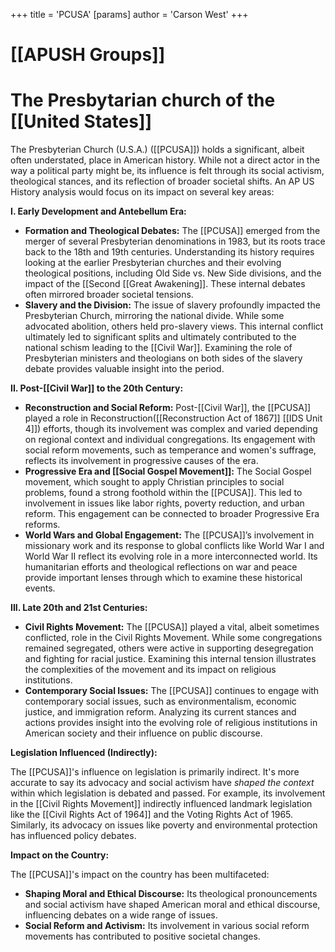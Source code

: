 +++
 title = 'PCUSA'
[params]
	author = 'Carson West'
+++
# [[APUSH Groups]]

# The Presbytarian church of the [[United States]]

The Presbyterian Church (U.S.A.) ([[PCUSA]]) holds a significant, albeit often understated, place in American history.  While not a direct actor in the way a political party might be, its influence is felt through its social activism, theological stances, and its reflection of broader societal shifts.  An AP US History analysis would focus on its impact on several key areas:

**I.  Early Development and Antebellum Era:**

* **Formation and Theological Debates:**  The [[PCUSA]] emerged from the merger of several Presbyterian denominations in 1983, but its roots trace back to the 18th and 19th centuries.  Understanding its history requires looking at the earlier Presbyterian churches and their evolving theological positions, including Old Side vs. New Side divisions, and the impact of the [[Second [[Great Awakening]].  These internal debates often mirrored broader societal tensions.
* **Slavery and the Division:**  The issue of slavery profoundly impacted the Presbyterian Church, mirroring the national divide.  While some advocated abolition, others held pro-slavery views.  This internal conflict ultimately led to significant splits and ultimately contributed to the national schism leading to the [[Civil War]].  Examining the role of Presbyterian ministers and theologians on both sides of the slavery debate provides valuable insight into the period.

**II.  Post-[[Civil War]] to the 20th Century:**

* **Reconstruction and Social Reform:**  Post-[[Civil War]], the [[PCUSA]] played a role in Reconstruction([[Reconstruction Act of 1867]] [[IDS Unit 4]]) efforts, though its involvement was complex and varied depending on regional context and individual congregations.  Its engagement with social reform movements, such as temperance and women's suffrage, reflects its involvement in progressive causes of the era.
* **Progressive Era and [[Social Gospel Movement]]:** The Social Gospel movement, which sought to apply Christian principles to social problems, found a strong foothold within the [[PCUSA]].  This led to involvement in issues like labor rights, poverty reduction, and urban reform.  This engagement can be connected to broader Progressive Era reforms.
* **World Wars and Global Engagement:**  The [[PCUSA]]’s involvement in missionary work and its response to global conflicts like World War I and World War II reflect its evolving role in a more interconnected world.  Its humanitarian efforts and theological reflections on war and peace provide important lenses through which to examine these historical events.

**III.  Late 20th and 21st Centuries:**

* **Civil Rights Movement:**  The [[PCUSA]] played a vital, albeit sometimes conflicted, role in the Civil Rights Movement.  While some congregations remained segregated, others were active in supporting desegregation and fighting for racial justice.  Examining this internal tension illustrates the complexities of the movement and its impact on religious institutions.
* **Contemporary Social Issues:**  The [[PCUSA]] continues to engage with contemporary social issues, such as environmentalism, economic justice, and immigration reform.  Analyzing its current stances and actions provides insight into the evolving role of religious institutions in American society and their influence on public discourse.

**Legislation Influenced (Indirectly):**

The [[PCUSA]]'s influence on legislation is primarily indirect.  It's more accurate to say its advocacy and social activism have *shaped the context* within which legislation is debated and passed.  For example, its involvement in the [[Civil Rights Movement]] indirectly influenced landmark legislation like the [[Civil Rights Act of 1964]] and the Voting Rights Act of 1965.  Similarly, its advocacy on issues like poverty and environmental protection has influenced policy debates.

**Impact on the Country:**

The [[PCUSA]]'s impact on the country has been multifaceted:

* **Shaping Moral and Ethical Discourse:**  Its theological pronouncements and social activism have shaped American moral and ethical discourse, influencing debates on a wide range of issues.
* **Social Reform and Activism:**  Its involvement in various social reform movements has contributed to positive societal changes.